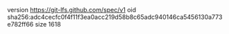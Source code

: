 version https://git-lfs.github.com/spec/v1
oid sha256:adc4cecfc0f4f11f3ea0acc219d58b8c65adc940146ca5456130a773e782ff66
size 1618
